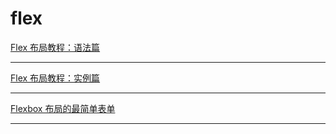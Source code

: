 # flex
[Flex 布局教程：语法篇](http://www.ruanyifeng.com/blog/2015/07/flex-grammar.html)

---

[Flex 布局教程：实例篇](http://www.ruanyifeng.com/blog/2015/07/flex-examples.html)

---

[Flexbox 布局的最简单表单](http://www.ruanyifeng.com/blog/2018/10/flexbox-form.html)

---